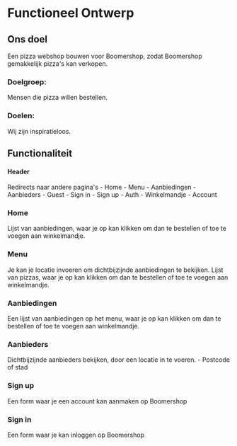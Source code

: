 # Functioneel Ontwerp

## Ons doel

Een pizza webshop bouwen voor Boomershop, zodat Boomershop gemakkelijk pizza's kan verkopen.

### Doelgroep:
  Mensen die pizza willen bestellen.

### Doelen: 
  Wij zijn inspiratieloos.

## Functionaliteit

#### Header
  Redirects naar andere pagina's
    - Home
    - Menu
    - Aanbiedingen
    - Aanbieders
    - Guest
      - Sign in
      - Sign up
    - Auth
      - Winkelmandje
      - Account

### Home
  Lijst van aanbiedingen, waar je op kan klikken om dan te bestellen of toe te voegen aan winkelmandje.
  
### Menu
  Je kan je locatie invoeren om dichtbijzijnde aanbiedingen te bekijken.
  Lijst van pizzas, waar je op kan klikken om dan te bestellen of toe te voegen aan winkelmandje.
  
### Aanbiedingen
  Een lijst van aanbiedingen op het menu, waar je op kan klikken om dan te bestellen of toe te voegen aan winkelmandje.
  
### Aanbieders
  Dichtbijzijnde aanbieders bekijken, door een locatie in te voeren.
    - Postcode of stad
    
### Sign up
  Een form waar je een account kan aanmaken op Boomershop

### Sign in
  Een form waar je kan inloggen op Boomershop
  
  

